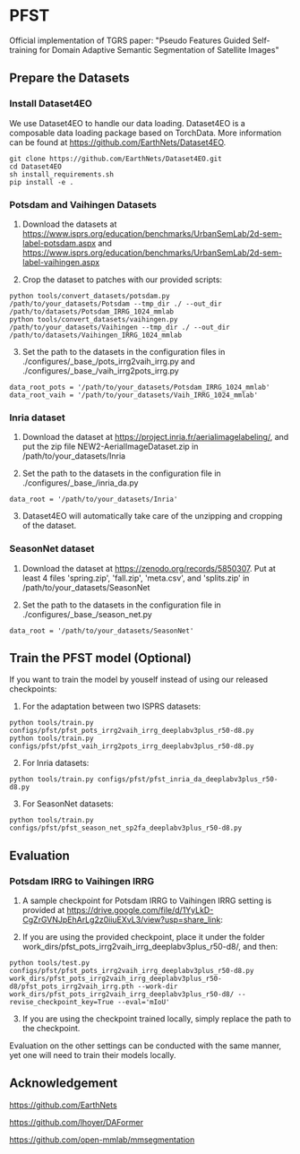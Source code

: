 # PFST
Official implementation of TGRS paper: "Pseudo Features Guided Self-training for Domain Adaptive Semantic Segmentation of Satellite Images"

## Prepare the Datasets
### Install Dataset4EO
We use Dataset4EO to handle our data loading. Dataset4EO is a composable data loading package based on TorchData. More information can be found at https://github.com/EarthNets/Dataset4EO.

```shell
git clone https://github.com/EarthNets/Dataset4EO.git
cd Dataset4EO
sh install_requirements.sh
pip install -e .
```


### Potsdam and Vaihingen Datasets
1. Download the datasets at 
https://www.isprs.org/education/benchmarks/UrbanSemLab/2d-sem-label-potsdam.aspx
and https://www.isprs.org/education/benchmarks/UrbanSemLab/2d-sem-label-vaihingen.aspx

2. Crop the dataset to patches with our provided scripts:
```shell
python tools/convert_datasets/potsdam.py /path/to/your_datasets/Potsdam --tmp_dir ./ --out_dir /path/to/datasets/Potsdam_IRRG_1024_mmlab
python tools/convert_datasets/vaihingen.py /path/to/your_datasets/Vaihingen --tmp_dir ./ --out_dir /path/to/datasets/Vaihingen_IRRG_1024_mmlab
```

3. Set the path to the datasets in the configuration files in ./configures/\_base_/pots_irrg2vaih_irrg.py and ./configures/\_base_/vaih_irrg2pots_irrg.py
```shell
data_root_pots = '/path/to/your_datasets/Potsdam_IRRG_1024_mmlab'
data_root_vaih = '/path/to/your_datasets/Vaih_IRRG_1024_mmlab'
```

### Inria dataset
1. Download the dataset at https://project.inria.fr/aerialimagelabeling/, and put the zip file NEW2-AerialImageDataset.zip in /path/to/your_datasets/Inria

2. Set the path to the datasets in the configuration file in ./configures/\_base_/inria_da.py
```shell
data_root = '/path/to/your_datasets/Inria'
```

3. Dataset4EO will automatically take care of the unzipping and cropping of the dataset.

### SeasonNet dataset
1. Download the dataset at https://zenodo.org/records/5850307. Put at least 4 files 'spring.zip', 'fall.zip', 'meta.csv', and 'splits.zip' in /path/to/your_datasets/SeasonNet

2. Set the path to the datasets in the configuration file in ./configures/\_base_/season_net.py
```shell
data_root = '/path/to/your_datasets/SeasonNet'
```

## Train the PFST model (Optional)
If you want to train the model by youself instead of using our released checkpoints:

1. For the adaptation between two ISPRS datasets:
```shell
python tools/train.py configs/pfst/pfst_pots_irrg2vaih_irrg_deeplabv3plus_r50-d8.py
python tools/train.py configs/pfst/pfst_vaih_irrg2pots_irrg_deeplabv3plus_r50-d8.py
```

2. For Inria datasets:
```shell
python tools/train.py configs/pfst/pfst_inria_da_deeplabv3plus_r50-d8.py
```

3. For SeasonNet datasets:
```shell
python tools/train.py configs/pfst/pfst_season_net_sp2fa_deeplabv3plus_r50-d8.py
```

## Evaluation
### Potsdam IRRG to Vaihingen IRRG
1. A sample checkpoint for Potsdam IRRG to Vaihingen IRRG setting is provided at https://drive.google.com/file/d/1YyLkD-CgZrGVNJpEhArLg2z0iiuEXvL3/view?usp=share_link: 

2. If you are using the provided checkpoint, place it under the folder work_dirs/pfst_pots_irrg2vaih_irrg_deeplabv3plus_r50-d8/, and then:
```shell
python tools/test.py configs/pfst/pfst_pots_irrg2vaih_irrg_deeplabv3plus_r50-d8.py work_dirs/pfst_pots_irrg2vaih_irrg_deeplabv3plus_r50-d8/pfst_pots_irrg2vaih_irrg.pth --work-dir work_dirs/pfst_pots_irrg2vaih_irrg_deeplabv3plus_r50-d8/ --revise_checkpoint_key=True --eval='mIoU'
```

3. If you are using the checkpoint trained locally, simply replace the path to the checkpoint.

Evaluation on the other settings can be conducted with the same manner, yet one will need to train their models locally.

## Acknowledgement
https://github.com/EarthNets

https://github.com/lhoyer/DAFormer

https://github.com/open-mmlab/mmsegmentation
